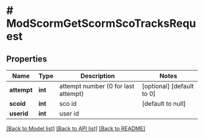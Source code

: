 # # ModScormGetScormScoTracksRequest

## Properties

Name | Type | Description | Notes
------------ | ------------- | ------------- | -------------
**attempt** | **int** | attempt number (0 for last attempt) | [optional] [default to 0]
**scoid** | **int** | sco id | [default to null]
**userid** | **int** | user id |

[[Back to Model list]](../../README.md#models) [[Back to API list]](../../README.md#endpoints) [[Back to README]](../../README.md)
